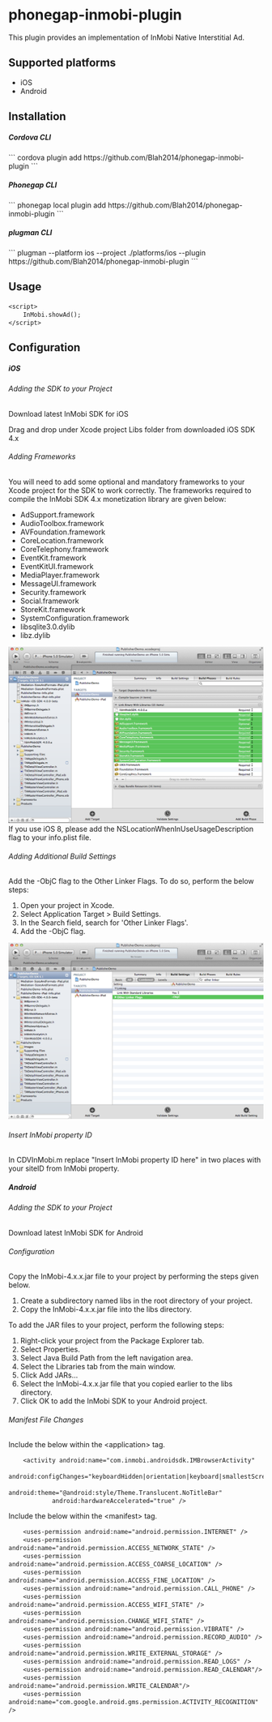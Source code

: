 phonegap-inmobi-plugin
======================

This plugin provides an implementation of InMobi Native Interstitial Ad.

<h2>Supported platforms</h2>
<ul>
  <li>iOS</li>
  <li>Android</li>
</ul>

<h2>Installation</h2>

<h5>Cordova CLI</h5>
```
cordova plugin add https://github.com/Blah2014/phonegap-inmobi-plugin
```

<h5>Phonegap CLI</h5>
```
phonegap local plugin add https://github.com/Blah2014/phonegap-inmobi-plugin
```

<h5>plugman CLI</h5>
```
plugman --platform ios --project ./platforms/ios --plugin https://github.com/Blah2014/phonegap-inmobi-plugin
```

## Usage
```
<script>
    InMobi.showAd();
</script>
```

## Configuration
##### iOS
###### Adding the SDK to your Project
Download latest InMobi SDK for iOS

Drag and drop under Xcode project Libs folder from downloaded iOS SDK 4.x

###### Adding Frameworks
You will need to add some optional and mandatory frameworks to your Xcode project for the SDK to work correctly. The frameworks required to compile the InMobi SDK 4.x monetization library are given below:

* AdSupport.framework
* AudioToolbox.framework
* AVFoundation.framework
* CoreLocation.framework
* CoreTelephony.framework
* EventKit.framework
* EventKitUI.framework
* MediaPlayer.framework
* MessageUI.framework
* Security.framework
* Social.framework
* StoreKit.framework
* SystemConfiguration.framework
* libsqlite3.0.dylib
* libz.dylib

![Adding Frameworks](https://github.com/Blah2014/phonegap-inmobi-plugin/blob/gh-pages/inmobi/Sample-Integration-2.png)
If you use iOS 8, please add the NSLocationWhenInUseUsageDescription flag to your info.plist file.

###### Adding Additional Build Settings
Add the -ObjC flag to the Other Linker Flags. To do so, perform the below steps:

1. Open your project in Xcode.
2. Select Application Target > Build Settings.
3. In the Search field, search for 'Other Linker Flags'.
4. Add the -ObjC flag.

![AddObjc](https://github.com/Blah2014/phonegap-inmobi-plugin/blob/gh-pages/inmobi/AddObjc.png)

###### Insert InMobi property ID
In CDVInMobi.m replace "Insert InMobi property ID here" in two places with your siteID from InMobi property.

##### Android
###### Adding the SDK to your Project
Download latest InMobi SDK for Android

###### Configuration

Copy the InMobi-4.x.x.jar file to your project by performing the steps given below.

1. Create a subdirectory named libs in the root directory of your project.
2. Copy the InMobi-4.x.x.jar file into the libs directory.

To add the JAR files to your project, perform the following steps:

1. Right-click your project from the Package Explorer tab.
2. Select Properties.
3. Select Java Build Path from the left navigation area.
4. Select the Libraries tab from the main window.
5. Click Add JARs...
6. Select the InMobi-4.x.x.jar file that you copied earlier to the libs directory.
7. Click OK to add the InMobi SDK to your Android project.
 
###### Manifest File Changes
Include the below within the &#60;application&#62; tag.
```
    <activity android:name="com.inmobi.androidsdk.IMBrowserActivity"
		    android:configChanges="keyboardHidden|orientation|keyboard|smallestScreenSize|screenSize"
		    android:theme="@android:style/Theme.Translucent.NoTitleBar"
		    android:hardwareAccelerated="true" />
```
Include the below within the &#60;manifest&#62; tag.
```
    <uses-permission android:name="android.permission.INTERNET" />
    <uses-permission android:name="android.permission.ACCESS_NETWORK_STATE" />
    <uses-permission android:name="android.permission.ACCESS_COARSE_LOCATION" />
    <uses-permission android:name="android.permission.ACCESS_FINE_LOCATION" />
    <uses-permission android:name="android.permission.CALL_PHONE" />
    <uses-permission android:name="android.permission.ACCESS_WIFI_STATE" />
    <uses-permission android:name="android.permission.CHANGE_WIFI_STATE" />
    <uses-permission android:name="android.permission.VIBRATE" />
    <uses-permission android:name="android.permission.RECORD_AUDIO" />
    <uses-permission android:name="android.permission.WRITE_EXTERNAL_STORAGE" />
    <uses-permission android:name="android.permission.READ_LOGS" />
    <uses-permission android:name="android.permission.READ_CALENDAR"/>
    <uses-permission android:name="android.permission.WRITE_CALENDAR"/>
    <uses-permission android:name="com.google.android.gms.permission.ACTIVITY_RECOGNITION" />
```




